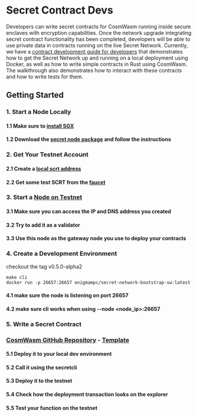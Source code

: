 # Secret Contract Devs

Developers can write secret contracts for CosmWasm running inside secure enclaves with encryption capabilities. Once the network upgrade integrating secret contract functionality has been completed, developers will be able to use private data in contracts running on the live Secret Network. Currently, we have a [contract development guide for developers](../archive/contract-dev-guide.md) that demonstrates how to get the Secret Network up and running on a local deployment using Docker, as well as how to write simple contracts in Rust using CosmWasm. The walkthrough also demonstrates how to interact with these contracts and how to write tests for them.

## Getting Started

### 1. Start a Node Locally

#### 1.1 Make sure to [install SGX](../validators-and-full-nodes/setup-sgx.md)

#### 1.2 Download the [secret node package](../testnet/testnet-docs.md) and follow the instructions

### 2. Get Your Testnet Account

#### 2.1 Create a [local scrt address](../validators-and-full-nodes/secretcli.md)

#### 2.2 Get some test SCRT from the [faucet](https://faucet.testnet.enigma.co)

### 3. Start a [Node on Testnet](../testnet/run-full-node-testnet.md)

#### 3.1 Make sure you can access the IP and DNS address you created

#### 3.2 Try to add it as a validator

#### 3.3 Use this node as the gateway node you use to deploy your contracts

### 4. Create a Development Environment

checkout the tag v0.5.0-alpha2

```
make cli
docker run -p 26657:26657 enigmampc/secret-network-bootstrap-sw:latest
```

#### 4.1 make sure the node is listening on port 26657

#### 4.2 make sure cli works when using --node <node_ip>:26657

### 5. Write a Secret Contract

### [CosmWasm GitHub Repository](https://github.com/CosmWasm/cosmwasm) - [Template](https://github.com/CosmWasm/cosmwasm-template)

#### 5.1 Deploy it to your local dev environment

#### 5.2 Call it using the secretcli

#### 5.3 Deploy it to the testnet

#### 5.4 Check how the deployment transaction looks on the explorer

#### 5.5 Test your function on the testnet
